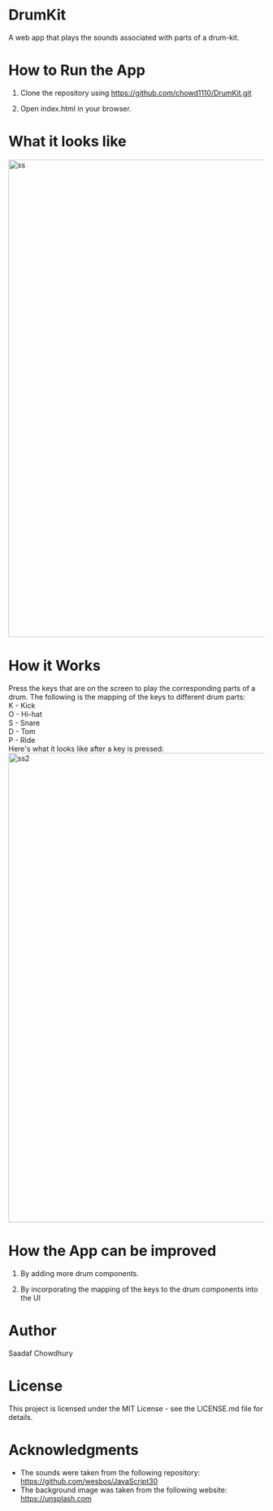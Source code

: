 # DrumKit
A web app that plays the sounds associated with parts of a drum-kit.

# How to Run the App

1. Clone the repository using https://github.com/chowd1110/DrumKit.git

2. Open index.html in your browser.

# What it looks like
<img width="940" alt="ss" src="https://user-images.githubusercontent.com/47682097/60697056-60655180-9eb6-11e9-8fb8-0d2ef898e88d.png">


# How it Works
Press the keys that are on the screen to play the corresponding parts of a drum. The following is the mapping of the keys to different drum parts: <br /> 
K - Kick <br /> 
O - Hi-hat <br /> 
S - Snare <br /> 
D - Tom <br /> 
P - Ride <br /> 
Here's what it looks like after a key is pressed:
<img width="924" alt="ss2" src="https://user-images.githubusercontent.com/47682097/60697373-f2218e80-9eb7-11e9-8a72-12cd9c5500d8.png">

# How the App can be improved

1. By adding more drum components.

2. By incorporating the mapping of the keys to the drum components into the UI

# Author
Saadaf Chowdhury

# License

This project is licensed under the MIT License - see the LICENSE.md file for details.

# Acknowledgments 
* The sounds were taken from the following repository: https://github.com/wesbos/JavaScript30
* The background image was taken from the following website: https://unsplash.com
